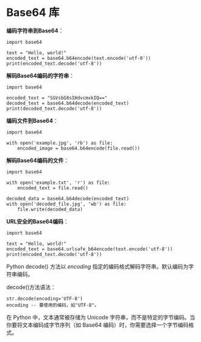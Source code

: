 # Base64 库

**编码字符串到Base64**：

```
import base64

text = "Hello, world!"
encoded_text = base64.b64encode(text.encode('utf-8'))
print(encoded_text.decode('utf-8'))
```

**解码Base64编码的字符串**：

```
import base64

encoded_text = "SGVsbG8sIHdvcmxkIQ=="
decoded_text = base64.b64decode(encoded_text)
print(decoded_text.decode('utf-8'))
```

**编码文件到Base64**：

```
import base64

with open('example.jpg', 'rb') as file:
    encoded_image = base64.b64encode(file.read())
```

**解码Base64编码的文件**：

```
import base64

with open('example.txt', 'r') as file:
    encoded_text = file.read()

decoded_data = base64.b64decode(encoded_text)
with open('decoded_file.jpg', 'wb') as file:
    file.write(decoded_data)
```

**URL安全的Base64编码**：

```
import base64

text = "Hello, world!"
encoded_text = base64.urlsafe_b64encode(text.encode('utf-8'))
print(encoded_text.decode('utf-8'))
```





Python decode() 方法以 *encoding* 指定的编码格式解码字符串。默认编码为字符串编码。

decode()方法语法：

```
str.decode(encoding='UTF-8')
encoding -- 要使用的编码，如"UTF-8"。
```

在 Python 中，文本通常被存储为 Unicode 字符串，而不是特定的字节编码。当你要将文本编码成字节序列（如 Base64 编码）时，你需要选择一个字节编码格式。